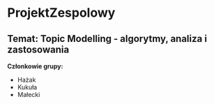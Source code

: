 # ProjektZespolowy
## **Temat:** Topic Modelling - algorytmy, analiza i zastosowania
**Członkowie grupy:**
- Hażak
- Kukuła
- Małecki